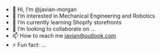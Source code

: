 - 👋 Hi, I’m @javian-morgan
- 👀 I’m interested in Mechanical Engineering and Robotics
- 🌱 I’m currently learning Shopify storefronts
- 💞️ I’m looking to collaborate on ...
- 📫 How to reach me javian@outlook.com
- ⚡ Fun fact: ...

<!---
javian-morgan/javian-morgan is a ✨ special ✨ repository because its `README.md` (this file) appears on your GitHub profile.
You can click the Preview link to take a look at your changes.
--->
